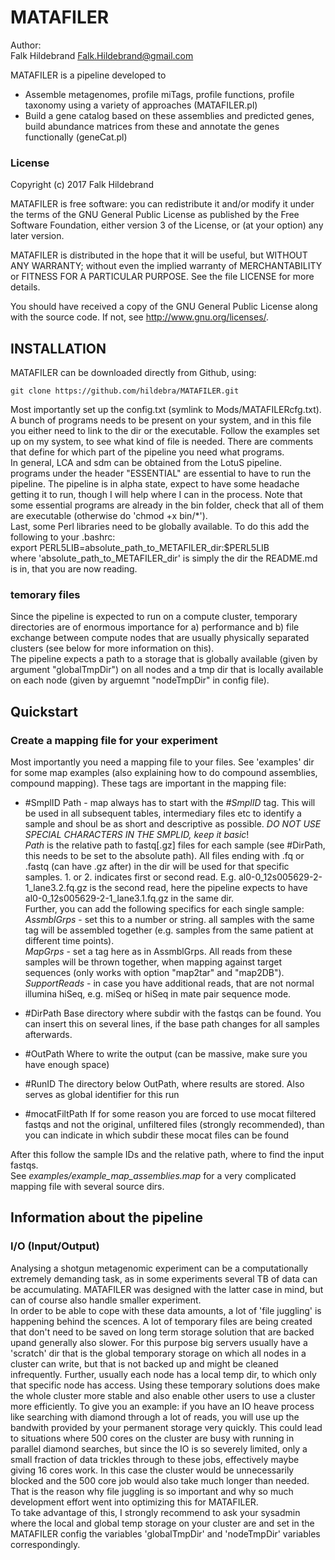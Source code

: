 # MATAFILER

Author:  
Falk Hildebrand <Falk.Hildebrand@gmail.com>

MATAFILER is a pipeline developed to 
- Assemble metagenomes, profile miTags, profile functions, profile taxonomy using a variety of approaches (MATAFILER.pl)
- Build a gene catalog based on these assemblies and predicted genes, build abundance matrices from these and annotate the genes functionally (geneCat.pl)

### License

 Copyright (c) 2017 Falk Hildebrand

 MATAFILER is free software: you can redistribute it and/or modify
 it under the terms of the GNU General Public License as published by
 the Free Software Foundation, either version 3 of the License, or
 (at your option) any later version.

 MATAFILER is distributed in the hope that it will be useful,
 but WITHOUT ANY WARRANTY; without even the implied warranty of
 MERCHANTABILITY or FITNESS FOR A PARTICULAR PURPOSE.
 See the file LICENSE for more details.

 You should have received a copy of the GNU General Public License
 along with the source code.  If not, see <http://www.gnu.org/licenses/>.


## INSTALLATION

MATAFILER can be downloaded directly from Github, using:
```
git clone https://github.com/hildebra/MATAFILER.git
```
Most importantly set up the config.txt (symlink to Mods/MATAFILERcfg.txt). A bunch of programs needs to be present on your system, and in this file you either need to link to the dir or the executable. Follow the examples set up on my system, to see what kind of file is needed. There are comments that define for which part of the pipeline you need what programs.  
In general, LCA and sdm can be obtained from the LotuS pipeline.  
programs under the header "ESSENTIAL" are essential to have to run the pipeline.
The pipeline is in alpha state, expect to have some headache getting it to run, though I will help where I can in the process. Note that some essential programs are already in the bin folder, check that all of them are executable (otherwise do 'chmod +x bin/*').  
Last, some Perl libraries need to be globally available. To do this add the following to your .bashrc:  
export PERL5LIB=absolute_path_to_METAFILER_dir:$PERL5LIB  
where 'absolute_path_to_METAFILER_dir' is simply the dir the README.md is in, that you are now reading.  
### temorary files
Since the pipeline is expected to run on a compute cluster, temporary directories are of enormous importance for a) performance and b) file exchange between compute nodes that are usually physically separated clusters (see below for more information on this).  
The pipeline expects a path to a storage that is globally available (given by argument "globalTmpDir") on all nodes and a tmp dir that is locally available on each node (given by arguemnt "nodeTmpDir" in config file).  

## Quickstart
### Create a mapping file for your experiment
Most importantly you need a mapping file to your files. See 'examples' dir for some map examples (also explaining how to do compound assemblies, compound mapping). These tags are important in the mapping file:
- #SmplID	Path - map always has to start with the *#SmplID* tag. This will be used in all subsequent tables, intermediary files etc to identify a sample and shoul be as short and descriptive as possible. *DO NOT USE SPECIAL CHARACTERS IN THE SMPLID, keep it basic*!  
*Path* is the relative path to fastq[.gz] files for each sample (see #DirPath, this needs to be set to the absolute path). All files ending with .fq or .fastq (can have .gz after) in the dir will be used for that specific samples. 1. or 2. indicates first or second read. E.g. al0-0_12s005629-2-1_lane3.2.fq.gz is the second read, here the pipeline expects to have al0-0_12s005629-2-1_lane3.1.fq.gz in the same dir.  
Further, you can add the following specifics for each single sample:   
*AssmblGrps* - set this to a number or string. all samples with the same tag will be assembled together (e.g. samples from the same patient at different time points).  
*MapGrps* - set a tag here as in AssmblGrps. All reads from these samples will be thrown together, when mapping against target sequences (only works with option "map2tar" and "map2DB").
*SupportReads* - in case you have additional reads, that are not normal illumina hiSeq, e.g. miSeq or hiSeq in mate pair sequence mode.
 
- #DirPath	Base directory where subdir with the fastqs can be found. You can insert this on several lines, if the base path changes for all samples afterwards.
- #OutPath	Where to write the output (can be massive, make sure you have enough space)
- #RunID	The directory below OutPath, where results are stored. Also serves as global identifier for this run
- #mocatFiltPath	If for some reason you are forced to use mocat filtered fastqs and not the original, unfiltered files (strongly recommended), than you can indicate in which subdir these mocat files can be found

After this follow the sample IDs and the relative path, where to find the input fastqs.  
See _examples/example_map_assemblies.map_ for a very complicated mapping file with several source dirs.

## Information about the pipeline
### I/O (Input/Output)
Analysing a shotgun metagenomic experiment can be a computationally extremely demanding task, as in some experiments several TB of data can be accumulating. MATAFILER was designed with the latter case in mind, but can of course also handle smaller experiment.  
In order to be able to cope with these data amounts, a lot of 'file juggling' is happening behind the scences. A lot of temporary files are being created that don't need to be saved on long term storage solution that are backed upand generally also slower. For this purpose big servers usually have a 'scratch' dir that is the global temporary storage on which all nodes in a cluster can write, but that is not backed up and might be cleaned infrequently. Further, usually each node has a local temp dir, to which only that specific node has access. Using these temporary solutions does make the whole cluster more stable and also enable other users to use a cluster more efficiently. To give you an example: if you have an IO heave process like searching with diamond through a lot of reads, you will use up the bandwith provided by your permanent storage very quickly. This could lead to situations where 500 cores on the cluster are busy with running in parallel diamond searches, but since the IO is so severely limited, only a small fraction of data trickles through to these jobs, effectively maybe giving 16 cores work. In this case the cluster would be unnecessarily blocked and the 500 core job would also take much longer than needed. That is the reason why file juggling is so important and why so much development effort went into optimizing this for MATAFILER.  
To take advantage of this, I strongly recommend to ask your sysadmin where the local and global temp storage on your cluster are and set in the MATAFILER config the variables 'globalTmpDir' and 'nodeTmpDir' variables correspondingly. 
